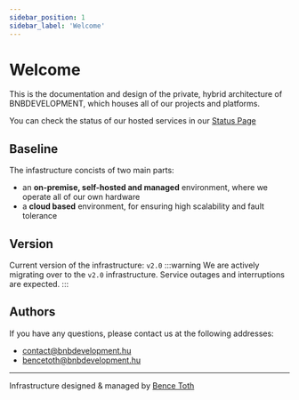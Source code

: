 ```yaml
---
sidebar_position: 1
sidebar_label: 'Welcome'
---
```


# Welcome

This is the documentation and design of the private, hybrid architecture of BNBDEVELOPMENT, which houses all of our projects and platforms.

You can check the status of our hosted services in our [Status Page](https://status.bnbdevelopment.hu/)

## Baseline
The infastructure concists of two main parts:
- an **on-premise, self-hosted and managed** environment, where we operate all of our own hardware
- a **cloud based** environment, for ensuring high scalability and fault tolerance
## Version
Current version of the infrastructure: `v2.0`
:::warning
We are actively migrating over to the `v2.0` infrastructure. Service outages and interruptions are expected.
:::
## Authors
If you have any questions, please contact us at the following addresses:
- [contact@bnbdevelopment.hu](mailto:contact@bnbdevelopment.hu) 
- [bencetoth@bnbdevelopment.hu](mailto:bencetoth@bnbdevelopment.hu)

---
Infrastructure designed & managed by [Bence Toth](http://github.com/bencetotht/)